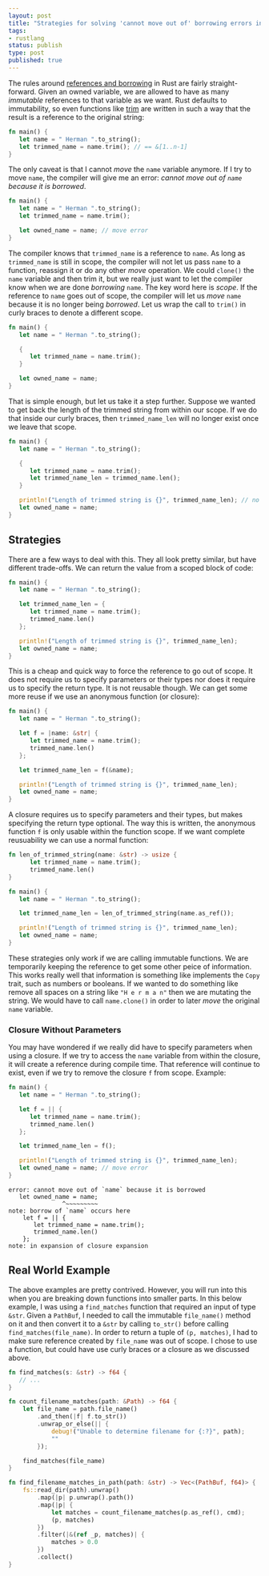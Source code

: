 ```yaml
---
layout: post
title: "Strategies for solving 'cannot move out of' borrowing errors in Rust"
tags:
- rustlang
status: publish
type: post
published: true
---
```


The rules around [references and borrowing][references and borrowing] in Rust are fairly straight-forward. Given an owned variable, we are allowed to have as many _immutable_ references to that variable as we want. Rust defaults to immutability, so even functions like [trim][trim] are written in such a way that the result is a reference to the original string:

```rust
fn main() {
   let name = " Herman ".to_string();
   let trimmed_name = name.trim(); // == &[1..n-1]
}
```

The only caveat is that I cannot _move_ the `name` variable anymore. If I try to move `name`, the compiler will give me an error: _cannot move out of `name` because it is borrowed_.

```rust
fn main() {
   let name = " Herman ".to_string();
   let trimmed_name = name.trim();

   let owned_name = name; // move error
}
```

The compiler knows that `trimmed_name` is a reference to `name`. As long as `trimmed_name` is still in scope, the compiler will not let us pass `name` to a function, reassign it or do any other _move_ operation. We could `clone()` the `name` variable and then trim it, but we really just want to let the compiler know when we are done _borrowing_ `name`. The key word here is _scope_. If the reference to `name` goes out of scope, the compiler will let us _move_ `name` because it is no longer being _borrowed_. Let us wrap the call to `trim()` in curly braces to denote a different scope.

```rust
fn main() {
   let name = " Herman ".to_string();

   {
      let trimmed_name = name.trim();
   }

   let owned_name = name;
}
```

That is simple enough, but let us take it a step further. Suppose we wanted to get back the length of the trimmed string from within our scope. If we do that inside our curly braces, then `trimmed_name_len` will no longer exist once we leave that scope.

```rust
fn main() {
   let name = " Herman ".to_string();

   {
      let trimmed_name = name.trim();
      let trimmed_name_len = trimmed_name.len();
   }

   println!("Length of trimmed string is {}", trimmed_name_len); // no such variable error
   let owned_name = name;
}
```

## Strategies

There are a few ways to deal with this. They all look pretty similar, but have different trade-offs. We can return the value from a scoped block of code:

```rust
fn main() {
   let name = " Herman ".to_string();

   let trimmed_name_len = {
      let trimmed_name = name.trim();
      trimmed_name.len()
   };

   println!("Length of trimmed string is {}", trimmed_name_len);
   let owned_name = name;
}
```

This is a cheap and quick way to force the reference to go out of scope. It does not require us to specify parameters or their types nor does it require us to specify the return type. It is not reusable though. We can get some more reuse if we use an anonymous function (or closure):

```rust
fn main() {
   let name = " Herman ".to_string();

   let f = |name: &str| {
      let trimmed_name = name.trim();
      trimmed_name.len()
   };

   let trimmed_name_len = f(&name);

   println!("Length of trimmed string is {}", trimmed_name_len);
   let owned_name = name;
}
```

A closure requires us to specify parameters and their types, but makes specifying the return type optional. The way this is written, the anonymous function `f` is only usable within the function scope. If we want complete reusuability we can use a normal function:

```rust
fn len_of_trimmed_string(name: &str) -> usize {
      let trimmed_name = name.trim();
      trimmed_name.len()
}

fn main() {
   let name = " Herman ".to_string();

   let trimmed_name_len = len_of_trimmed_string(name.as_ref());

   println!("Length of trimmed string is {}", trimmed_name_len);
   let owned_name = name;
}
```

These strategies only work if we are calling immutable functions. We are temporarily keeping the reference to get some other peice of information. This works really well that information is something like implements the `Copy` trait, such as numbers or booleans. If we wanted to do something like remove all spaces on a string like `"H e r m a n"` then we are mutating the string. We would have to call `name.clone()` in order to later _move_ the original `name` variable.

### Closure Without Parameters

You may have wondered if we really did have to specify parameters when using a closure. If we try to access the `name` variable from within the closure, it will create a reference during compile time. That reference will continue to exist, even if we try to remove the closure `f` from scope. Example:

```rust
fn main() {
   let name = " Herman ".to_string();

   let f = || {
      let trimmed_name = name.trim();
      trimmed_name.len()
   };

   let trimmed_name_len = f();

   println!("Length of trimmed string is {}", trimmed_name_len);
   let owned_name = name; // move error
}
```

```
error: cannot move out of `name` because it is borrowed
   let owned_name = name;
               ^~~~~~~~~~
note: borrow of `name` occurs here
    let f = || {
       let trimmed_name = name.trim();
       trimmed_name.len()
    };
note: in expansion of closure expansion
```

## Real World Example

The above examples are pretty contrived. However, you will run into this when you are breaking down functions into smaller parts. In this below example, I was using a `find_matches` function that required an input of type `&str`. Given a `PathBuf`, I needed to call the immutable `file_name()` method on it and then convert it to a `&str` by calling `to_str()` before calling `find_matches(file_name)`. In order to return a tuple of `(p, matches)`, I had to make sure reference created by `file_name` was out of scope. I chose to use a function, but could have use curly braces or a closure as we discussed above.

```rust
fn find_matches(s: &str) -> f64 {
   // ...
}

fn count_filename_matches(path: &Path) -> f64 {
    let file_name = path.file_name()
        .and_then(|f| f.to_str())
        .unwrap_or_else(|| {
            debug!("Unable to determine filename for {:?}", path);
            ""
        });

    find_matches(file_name)
}

fn find_filename_matches_in_path(path: &str) -> Vec<(PathBuf, f64)> {
    fs::read_dir(path).unwrap()
        .map(|p| p.unwrap().path())
        .map(|p| {
            let matches = count_filename_matches(p.as_ref(), cmd);
            (p, matches)
        })
        .filter(|&(ref _p, matches)| {
            matches > 0.0
        })
        .collect()
}
```

[references and borrowing]: https://doc.rust-lang.org/stable/book/references-and-borrowing.html#the-rules
[trim]: https://doc.rust-lang.org/stable/std/primitive.str.html#method.trim
